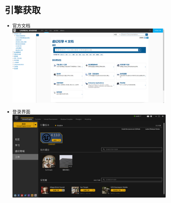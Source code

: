 # 引擎获取

- 官方文档
  ![UEdocs](./Image/UEdocs.PNG)

- 登录界面
  ![launch screen](./Image/launch_screen.PNG)







